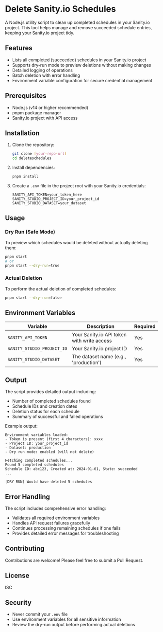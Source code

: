 # Delete Sanity.io Schedules

A Node.js utility script to clean up completed schedules in your Sanity.io project. This tool helps manage and remove succeeded schedule entries, keeping your Sanity.io project tidy.

## Features

- Lists all completed (succeeded) schedules in your Sanity.io project
- Supports dry-run mode to preview deletions without making changes
- Detailed logging of operations
- Batch deletion with error handling
- Environment variable configuration for secure credential management

## Prerequisites

- Node.js (v14 or higher recommended)
- pnpm package manager
- Sanity.io project with API access

## Installation

1. Clone the repository:
   ```bash
   git clone [your-repo-url]
   cd deleteschedules
   ```

2. Install dependencies:
   ```bash
   pnpm install
   ```

3. Create a `.env` file in the project root with your Sanity.io credentials:
   ```env
   SANITY_API_TOKEN=your_token_here
   SANITY_STUDIO_PROJECT_ID=your_project_id
   SANITY_STUDIO_DATASET=your_dataset
   ```

## Usage

### Dry Run (Safe Mode)
To preview which schedules would be deleted without actually deleting them:

```bash
pnpm start
# or
pnpm start --dry-run=true
```

### Actual Deletion
To perform the actual deletion of completed schedules:

```bash
pnpm start --dry-run=false
```

## Environment Variables

| Variable | Description | Required |
|----------|-------------|----------|
| `SANITY_API_TOKEN` | Your Sanity.io API token with write access | Yes |
| `SANITY_STUDIO_PROJECT_ID` | Your Sanity.io project ID | Yes |
| `SANITY_STUDIO_DATASET` | The dataset name (e.g., 'production') | Yes |

## Output

The script provides detailed output including:
- Number of completed schedules found
- Schedule IDs and creation dates
- Deletion status for each schedule
- Summary of successful and failed operations

Example output:
```
Environment variables loaded:
- Token is present (first 4 characters): xxxx
- Project ID: your_project_id
- Dataset: production
- Dry run mode: enabled (will not delete)

Fetching completed schedules...
Found 5 completed schedules
Schedule ID: abc123, Created at: 2024-01-01, State: succeeded
...

[DRY RUN] Would have deleted 5 schedules
```

## Error Handling

The script includes comprehensive error handling:
- Validates all required environment variables
- Handles API request failures gracefully
- Continues processing remaining schedules if one fails
- Provides detailed error messages for troubleshooting

## Contributing

Contributions are welcome! Please feel free to submit a Pull Request.

## License

ISC

## Security

- Never commit your `.env` file
- Use environment variables for all sensitive information
- Review the dry-run output before performing actual deletions 
